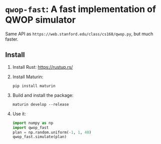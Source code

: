 # `qwop-fast`: A fast implementation of QWOP simulator

Same API as `https://web.stanford.edu/class/cs168/qwop.py`, but much faster.

## Install

1. Install Rust: https://rustup.rs/

2. Install Maturin: 
    ```
    pip install maturin
    ```

3. Build and install the package:
    ```
    maturin develop --release
    ```

4. Use it:
    ```python
    import numpy as np
    import qwop_fast
    plan = np.random.uniform(-1, 1, 40)
    qwop_fast.simulate(plan)
    ```
